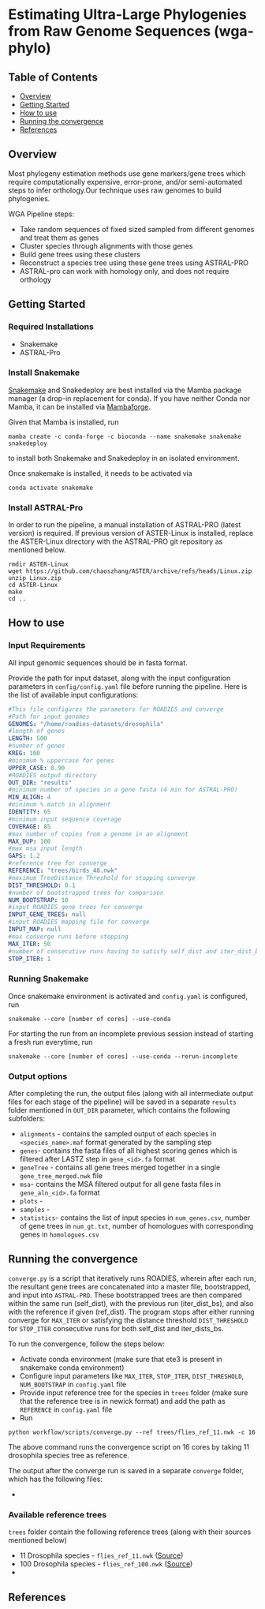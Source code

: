 # Estimating Ultra-Large Phylogenies from Raw Genome Sequences (wga-phylo)

## Table of Contents
- [Overview](#overview)
- [Getting Started](#gettingstarted) 
- [How to use](#usage)
- [Running the convergence](#convergence)
- [References](#references)

## <a name="overview"></a> Overview

Most phylogeny estimation methods use gene markers/gene trees which require computationally expensive, error-prone, and/or semi-automated steps to infer orthology.Our technique uses raw genomes to build phylogenies. <br>

WGA Pipeline steps:
- Take random sequences of fixed sized sampled from different genomes and treat them as genes
- Cluster species through alignments with those genes
- Build gene trees using these clusters
- Reconstruct a species tree using these gene trees using ASTRAL-PRO
- ASTRAL-pro can work with homology only, and does not require orthology

## <a name="gettingstarted"></a> Getting Started

### Required Installations

- Snakemake
- ASTRAL-Pro

### Install Snakemake

[Snakemake](https://snakemake.readthedocs.io/en/stable/getting_started/installation.html) and Snakedeploy are best installed via the Mamba package manager (a drop-in replacement for conda). If you have neither Conda nor Mamba, it can be installed via [Mambaforge](https://github.com/conda-forge/miniforge#mambaforge). 

Given that Mamba is installed, run 

```
mamba create -c conda-forge -c bioconda --name snakemake snakemake snakedeploy
``` 

to install both Snakemake and Snakedeploy in an isolated environment. 

Once snakemake is installed, it needs to be activated via

```
conda activate snakemake
```
### Install ASTRAL-Pro

In order to run the pipeline, a manual installation of ASTRAL-PRO (latest version) is required. If previous version of ASTER-Linux is installed, replace the ASTER-Linux directory with the ASTRAL-PRO git repository as mentioned below. 

```
rmdir ASTER-Linux
wget https://github.com/chaoszhang/ASTER/archive/refs/heads/Linux.zip
unzip Linux.zip
cd ASTER-Linux
make
cd ..
```

## <a name="usage"></a> How to use

### Input Requirements

All input genomic sequences should be in fasta format. 

Provide the path for input dataset, along with the input configuration parameters in `config/config.yaml` file before running the pipeline. Here is the list of available input configurations:

```yaml
#This file configures the parameters for ROADIES and converge
#Path for input genomes
GENOMES: "/home/roadies-datasets/drosophila"
#length of genes
LENGTH: 500
#number of genes
KREG: 100
#minimum % uppercase for genes
UPPER_CASE: 0.90
#ROADIES output directory
OUT_DIR: "results"
#minimum number of species in a gene fasta (4 min for ASTRAL-PRO)
MIN_ALIGN: 4 
#minimum % match in alignment
IDENTITY: 65
#minimum input sequence coverage
COVERAGE: 85
#max number of copies from a genome in an alignment
MAX_DUP: 100
#max msa input length
GAPS: 1.2
#reference tree for converge
REFERENCE: "trees/birds_48.nwk"
#maximum TreeDistance Threshold for stopping converge
DIST_THRESHOLD: 0.1
#number of bootstrapped trees for comparison
NUM_BOOTSTRAP: 10
#input ROADIES gene trees for converge
INPUT_GENE_TREES: null
#input ROADIES mapping file for converge
INPUT_MAP: null
#max converge runs before stopping
MAX_ITER: 50
#number of consecutive runs having to satisfy self_dist and iter_dist_bs thresholds before stopping
STOP_ITER: 1
```
### Running Snakemake

Once snakemake environment is activated and `config.yaml` is configured, run
```
snakemake --core [number of cores] --use-conda
```
For starting the run from an incomplete previous session instead of starting a fresh run everytime, run
```
snakemake --core [number of cores] --use-conda --rerun-incomplete
```
### Output options

After completing the run, the output files (along with all intermediate output files for each stage of the pipeline) will be saved in a separate `results` folder mentioned in `OUT_DIR` parameter, which contains the following subfolders:

- `alignments` - contains the sampled output of each species in `<species_name>.maf` format generated by the sampling step
- `genes`- contains the fasta files of all highest scoring genes which is filtered after LASTZ step in `gene_<id>.fa` format
- `geneTree` - contains all gene trees merged together in a single `gene_tree_merged.nwk` file 
- `msa`- contains the MSA filtered output for all gene fasta files in `gene_aln_<id>.fa` format
- `plots` - 
- `samples` - 
- `statistics`- contains the list of input species in `num_genes.csv`, number of gene trees in `num_gt.txt`, number of homologues with corresponding genes in `homologues.csv`

## <a name="convergence"></a> Running the convergence

`converge.py` is a script that iteratively runs ROADIES, wherein after each run, the resultant gene trees are concatenated into a master file, bootstrapped, and input into `ASTRAL-PRO`. These bootstrapped trees are then compared within the same run (self_dist), with the previous run (iter_dist_bs), and also with the reference if given (ref_dist). The program stops after either running converge for `MAX_ITER` or satisfying the distance threshold `DIST_THRESHOLD` for `STOP_ITER` consecutive runs for both self_dist and iter_dists_bs. 

To run the convergence, follow the steps below:

- Activate conda environment (make sure that ete3 is present in snakemake conda environment)
- Configure input parameters like `MAX_ITER`, `STOP_ITER`, `DIST_THRESHOLD`, `NUM_BOOTSTRAP` in `config.yaml` file
- Provide input reference tree for the species in `trees` folder (make sure that the reference tree is in newick format) and add the path as `REFERENCE` in `config.yaml` file
- Run
```
python workflow/scripts/converge.py --ref trees/flies_ref_11.nwk -c 16
```
The above command runs the convergence script on 16 cores by taking 11 drosophila species tree as reference. 

The output after the converge run is saved in a separate `converge` folder, which has the following files:

- 

### Available reference trees

`trees` folder contain the following reference trees (along with their sources mentioned below)

- 11 Drosophila species - `flies_ref_11.nwk` ([Source](http://timetree.org/))
- 100 Drosophila species - `flies_ref_100.nwk` ([Source](https://github.com/flyseq/drosophila_assembly_pipelines/blob/master/figure_data/figure5/busco_species_astral.tree))
- 

## <a name="references"></a> References





